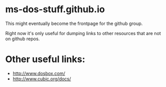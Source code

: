 # ms-dos-stuff.github.io

This might eventually become the frontpage for the github group.

Right now it's only useful for dumping links to other resources that are not on github repos.

# Other useful links:

* http://www.dosbox.com/
* http://www.cubic.org/docs/
